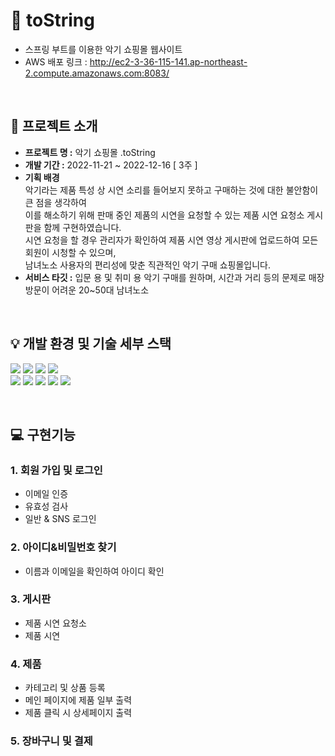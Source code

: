 # 🎻 toString
- 스프링 부트를 이용한 악기 쇼핑몰 웹사이트  
- AWS 배포 링크 : http://ec2-3-36-115-141.ap-northeast-2.compute.amazonaws.com:8083/

<br>

## 📢 프로젝트 소개

- <b>프로젝트 명 :</b> 악기 쇼핑몰 .toString  <br>
- <b>개발 기간 :</b> 2022-11-21 ~ 2022-12-16 [ 3주 ] <br>
- <b>기획 배경</b> <br>
악기라는 제품 특성 상 시연 소리를 들어보지 못하고 구매하는 것에 대한 불안함이 큰 점을 생각하여 <br>
이를 해소하기 위해 판매 중인 제품의 시연을 요청할 수 있는 제품 시연 요청소 게시판을 함께 구현하였습니다. <br>
시연 요청을 할 경우 관리자가 확인하여 제품 시연 영상 게시판에 업로드하여 모든 회원이 시청할 수 있으며, <br>
남녀노소 사용자의 편리성에 맞춘 직관적인 악기 구매 쇼핑몰입니다. <br>
- <b>서비스 타깃 :</b> 입문 용 및 취미 용 악기 구매를 원하며, 시간과 거리 등의 문제로 매장 방문이 어려운 20~50대 남녀노소 <br>

<br>

## 💡 개발 환경 및 기술 세부 스택
<img src="https://img.shields.io/badge/springboot-6DB33F?style=for-the-badge&logo=springboot&logoColor=white"> <img src="https://img.shields.io/badge/javascript-F7DF1E?style=for-the-badge&logo=javascript&logoColor=black">
<img src="https://img.shields.io/badge/mysql-4479A1?style=for-the-badge&logo=mysql&logoColor=white"> <img src="https://img.shields.io/badge/Apache Tomcat-F8DC75?style=for-the-badge&logo=Apache Tomcat&logoColor=black"> <br>
<img src="https://img.shields.io/badge/IntelliJ IDEA-181717?style=for-the-badge&logo=/IntelliJ&logoColor=white"> <img src="https://img.shields.io/badge/Bootstrap-7952B3?style=for-the-badge&logo=Bootstrap&logoColor=white"> <img src="https://img.shields.io/badge/HTML5-E34F26?style=for-the-badge&logo=HTML5&logoColor=white"> <img src="https://img.shields.io/badge/CSS3-1572B6?style=for-the-badge&logo=CSS3&logoColor=white"> 
<img src="https://img.shields.io/badge/github-181717?style=for-the-badge&logo=github&logoColor=white">

<br>

## 💻 구현기능
### 1. 회원 가입 및 로그인
- 이메일 인증
- 유효성 검사
- 일반 & SNS 로그인

### 2. 아이디&비밀번호 찾기
- 이름과 이메일을 확인하여 아이디 확인

### 3. 게시판
- 제품 시연 요청소
- 제품 시연

### 4. 제품
- 카테고리 및 상품 등록
- 메인 페이지에 제품 일부 출력
- 제품 클릭 시 상세페이지 출력

### 5. 장바구니 및 결제
